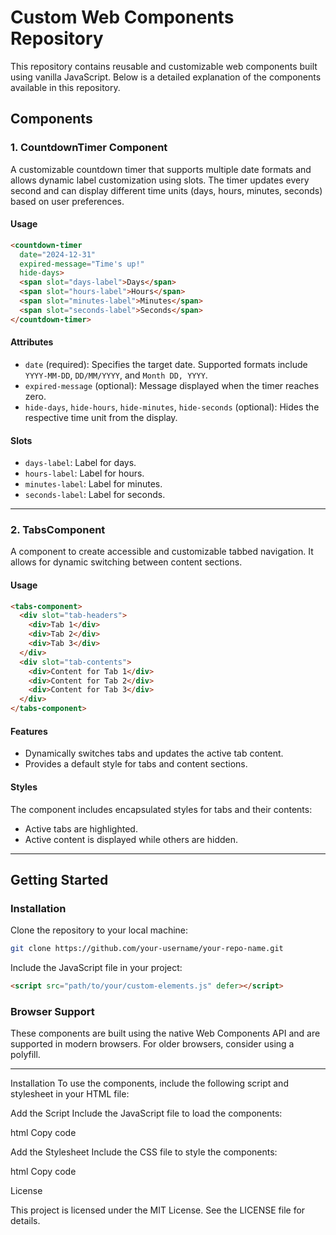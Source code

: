 # Custom Web Components Repository

This repository contains reusable and customizable web components built using vanilla JavaScript. Below is a detailed explanation of the components available in this repository.

## Components

### 1. CountdownTimer Component
A customizable countdown timer that supports multiple date formats and allows dynamic label customization using slots. The timer updates every second and can display different time units (days, hours, minutes, seconds) based on user preferences.

#### **Usage**
```html
<countdown-timer
  date="2024-12-31"
  expired-message="Time's up!"
  hide-days>
  <span slot="days-label">Days</span>
  <span slot="hours-label">Hours</span>
  <span slot="minutes-label">Minutes</span>
  <span slot="seconds-label">Seconds</span>
</countdown-timer>
```

#### **Attributes**
- `date` (required): Specifies the target date. Supported formats include `YYYY-MM-DD`, `DD/MM/YYYY`, and `Month DD, YYYY`.
- `expired-message` (optional): Message displayed when the timer reaches zero.
- `hide-days`, `hide-hours`, `hide-minutes`, `hide-seconds` (optional): Hides the respective time unit from the display.

#### **Slots**
- `days-label`: Label for days.
- `hours-label`: Label for hours.
- `minutes-label`: Label for minutes.
- `seconds-label`: Label for seconds.

---

### 2. TabsComponent
A component to create accessible and customizable tabbed navigation. It allows for dynamic switching between content sections.

#### **Usage**
```html
<tabs-component>
  <div slot="tab-headers">
    <div>Tab 1</div>
    <div>Tab 2</div>
    <div>Tab 3</div>
  </div>
  <div slot="tab-contents">
    <div>Content for Tab 1</div>
    <div>Content for Tab 2</div>
    <div>Content for Tab 3</div>
  </div>
</tabs-component>
```

#### **Features**
- Dynamically switches tabs and updates the active tab content.
- Provides a default style for tabs and content sections.

#### **Styles**
The component includes encapsulated styles for tabs and their contents:
- Active tabs are highlighted.
- Active content is displayed while others are hidden.

---

## Getting Started

### **Installation**
Clone the repository to your local machine:
```bash
git clone https://github.com/your-username/your-repo-name.git
```

Include the JavaScript file in your project:
```html
<script src="path/to/your/custom-elements.js" defer></script>
```

### **Browser Support**
These components are built using the native Web Components API and are supported in modern browsers. For older browsers, consider using a polyfill.

---
Installation
To use the components, include the following script and stylesheet in your HTML file:

Add the Script
Include the JavaScript file to load the components:

html
Copy code
<script rel="stylesheet" src="https://cdn.jsdelivr.net/gh/Mohammedfouadd/web_component@3eb69f193234e5a5b4e846c7f7f5367061a986e4/master.js"></script>
Add the Stylesheet
Include the CSS file to style the components:

html
Copy code
<link rel="stylesheet" href="https://cdn.jsdelivr.net/gh/Mohammedfouadd/web_component@cfa33415e
## Contributing
Contributions are welcome! Please follow these steps:
1. Fork the repository.
2. Create a new branch for your feature or bugfix.
3. Commit your changes with descriptive messages.
4. Create a pull request.

---

## License
This project is licensed under the MIT License. See the LICENSE file for details.
